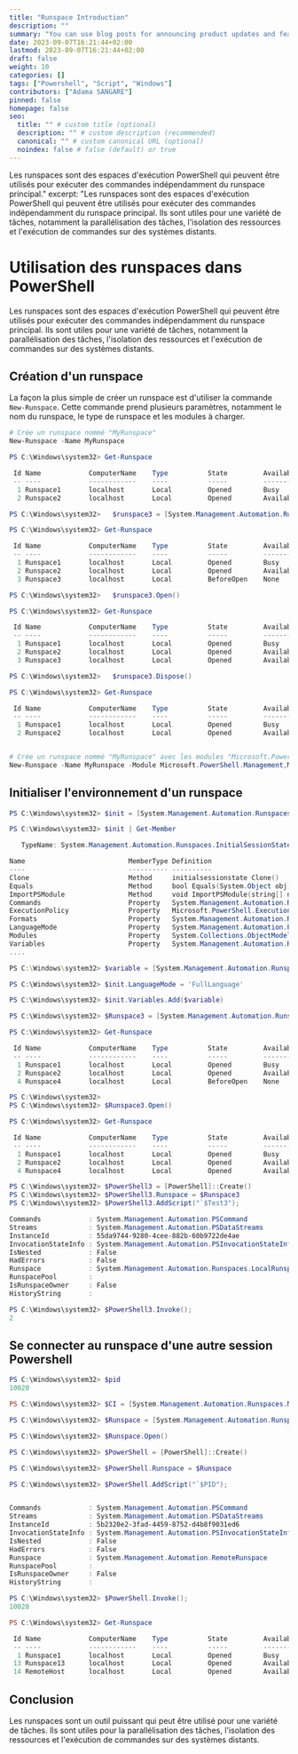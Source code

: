 ```yaml
---
title: "Runspace Introduction"
description: ""
summary: "You can use blog posts for announcing product updates and features."
date: 2023-09-07T16:21:44+02:00
lastmod: 2023-09-07T16:21:44+02:00
draft: false
weight: 10
categories: []
tags: ["Powershell", "Script", "Windows"]
contributors: ["Adama SANGARE"]
pinned: false
homepage: false
seo:
  title: "" # custom title (optional)
  description: "" # custom description (recommended)
  canonical: "" # custom canonical URL (optional)
  noindex: false # false (default) or true
---
```


Les runspaces sont des espaces d'exécution PowerShell qui peuvent être utilisés pour exécuter des commandes indépendamment du runspace principal."
excerpt: "Les runspaces sont des espaces d'exécution PowerShell qui peuvent être utilisés pour exécuter des commandes indépendamment du runspace principal. Ils sont utiles pour une variété de tâches, notamment la parallélisation des tâches, l'isolation des ressources et l'exécution de commandes sur des systèmes distants.

# Utilisation des runspaces dans PowerShell

Les runspaces sont des espaces d'exécution PowerShell qui peuvent être utilisés pour exécuter des commandes indépendamment du runspace principal. Ils sont utiles pour une variété de tâches, notamment la parallélisation des tâches, l'isolation des ressources et l'exécution de commandes sur des systèmes distants.

## Création d'un runspace

La façon la plus simple de créer un runspace est d'utiliser la commande `New-Runspace`. Cette commande prend plusieurs paramètres, notamment le nom du runspace, le type de runspace et les modules à charger.

```powershell
# Crée un runspace nommé "MyRunspace"
New-Runspace -Name MyRunspace

PS C:\Windows\system32> Get-Runspace

 Id Name            ComputerName    Type          State         Availability
 -- ----            ------------    ----          -----         ------------
  1 Runspace1       localhost       Local         Opened        Busy
  2 Runspace2       localhost       Local         Opened        Available

PS C:\Windows\system32>   $runspace3 = [System.Management.Automation.Runspaces.RunspaceFactory]::CreateRunspace()

PS C:\Windows\system32> Get-Runspace

 Id Name            ComputerName    Type          State         Availability
 -- ----            ------------    ----          -----         ------------
  1 Runspace1       localhost       Local         Opened        Busy
  2 Runspace2       localhost       Local         Opened        Available
  3 Runspace3       localhost       Local         BeforeOpen    None

PS C:\Windows\system32>   $runspace3.Open()

PS C:\Windows\system32> Get-Runspace

 Id Name            ComputerName    Type          State         Availability
 -- ----            ------------    ----          -----         ------------
  1 Runspace1       localhost       Local         Opened        Busy
  2 Runspace2       localhost       Local         Opened        Available
  3 Runspace3       localhost       Local         Opened        Available

PS C:\Windows\system32>   $runspace3.Dispose()

PS C:\Windows\system32> Get-Runspace

 Id Name            ComputerName    Type          State         Availability
 -- ----            ------------    ----          -----         ------------
  1 Runspace1       localhost       Local         Opened        Busy
  2 Runspace2       localhost       Local         Opened        Available


# Crée un runspace nommé "MyRunspace" avec les modules "Microsoft.PowerShell.Management" et "Microsoft.PowerShell.Security" chargés
New-Runspace -Name MyRunspace -Module Microsoft.PowerShell.Management,Microsoft.PowerShell.Security
```
## Initialiser l'environnement d'un runspace

```powershell
PS C:\Windows\system32> $init = [System.Management.Automation.Runspaces.InitialSessionState]::Create()

PS C:\Windows\system32> $init | Get-Member

   TypeName: System.Management.Automation.Runspaces.InitialSessionState

Name                          MemberType Definition
----                          ---------- ----------
Clone                         Method     initialsessionstate Clone()
Equals                        Method     bool Equals(System.Object obj)
ImportPSModule                Method     void ImportPSModule(string[] name), void ImportPSMod...
Commands                      Property   System.Management.Automation.Runspaces.InitialSessio...EnvironmentVariables          Property   System.Management.Automation.Runspaces.InitialSessio...
ExecutionPolicy               Property   Microsoft.PowerShell.ExecutionPolicy ExecutionPolicy...
Formats                       Property   System.Management.Automation.Runspaces.InitialSessio...
LanguageMode                  Property   System.Management.Automation.PSLanguageMode Language...
Modules                       Property   System.Collections.ObjectModel.ReadOnlyCollection[Mi...
Variables                     Property   System.Management.Automation.Runspaces.InitialSessio...
....

PS C:\Windows\system32> $variable = [System.Management.Automation.Runspaces.SessionStateVariableEntry]::new("Test3", 002, '')

PS C:\Windows\system32> $init.LanguageMode = 'FullLanguage'

PS C:\Windows\system32> $init.Variables.Add($variable)

PS C:\Windows\system32> $Runspace3 = [System.Management.Automation.Runspaces.RunspaceFactory]::CreateRunspace($init)

PS C:\Windows\system32> Get-Runspace

 Id Name            ComputerName    Type          State         Availability
 -- ----            ------------    ----          -----         ------------
  1 Runspace1       localhost       Local         Opened        Busy
  2 Runspace2       localhost       Local         Opened        Available
  4 Runspace4       localhost       Local         BeforeOpen    None

PS C:\Windows\system32>
PS C:\Windows\system32> $Runspace3.Open()

PS C:\Windows\system32> Get-Runspace

 Id Name            ComputerName    Type          State         Availability
 -- ----            ------------    ----          -----         ------------
  1 Runspace1       localhost       Local         Opened        Busy
  2 Runspace2       localhost       Local         Opened        Available
  4 Runspace4       localhost       Local         Opened        Available

PS C:\Windows\system32> $PowerShell3 = [PowerShell]::Create()
PS C:\Windows\system32> $PowerShell3.Runspace = $Runspace3
PS C:\Windows\system32> $PowerShell3.AddScript("`$Test3");

Commands            : System.Management.Automation.PSCommand
Streams             : System.Management.Automation.PSDataStreams
InstanceId          : 55da9744-9280-4cee-882b-60b9722de4ae
InvocationStateInfo : System.Management.Automation.PSInvocationStateInfo
IsNested            : False
HadErrors           : False
Runspace            : System.Management.Automation.Runspaces.LocalRunspace
RunspacePool        :
IsRunspaceOwner     : False
HistoryString       :

PS C:\Windows\system32> $PowerShell3.Invoke();
2
```
## Se connecter au runspace d'une autre session Powershell

```powershell
PS C:\Windows\system32> $pid
10020

PS C:\Windows\system32> $CI = [System.Management.Automation.Runspaces.NamedPipeConnectionInfo]::new(10020)

PS C:\Windows\system32> $Runspace = [System.Management.Automation.Runspaces.RunspaceFactory]::CreateRunspace($CI)

PS C:\Windows\system32> $Runspace.Open()

PS C:\Windows\system32> $PowerShell = [PowerShell]::Create()

PS C:\Windows\system32> $PowerShell.Runspace = $Runspace

PS C:\Windows\system32> $PowerShell.AddScript("`$PID");


Commands            : System.Management.Automation.PSCommand
Streams             : System.Management.Automation.PSDataStreams
InstanceId          : 5b2320e2-3fad-4459-8752-d4b8f9031ed6
InvocationStateInfo : System.Management.Automation.PSInvocationStateInfo
IsNested            : False
HadErrors           : False
Runspace            : System.Management.Automation.RemoteRunspace
RunspacePool        :
IsRunspaceOwner     : False
HistoryString       :

PS C:\Windows\system32> $PowerShell.Invoke();
10020

PS C:\Windows\system32> Get-Runspace

 Id Name            ComputerName    Type          State         Availability
 -- ----            ------------    ----          -----         ------------
  1 Runspace1       localhost       Local         Opened        Busy
 13 Runspace13      localhost       Local         Opened        Available
 14 RemoteHost      localhost       Local         Opened        Available
```

## Conclusion

Les runspaces sont un outil puissant qui peut être utilisé pour une variété de tâches. Ils sont utiles pour la parallélisation des tâches, l'isolation des ressources et l'exécution de commandes sur des systèmes distants.
